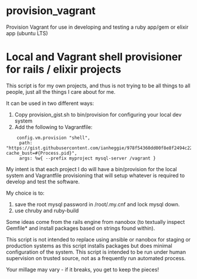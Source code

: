# provision_vagrant
Provision Vagrant for use in developing and testing a ruby app/gem or elixir app (ubuntu LTS)

Local and Vagrant shell provisioner for rails / elixir projects
===============================================================

This script is for my own projects, and thus is not trying to be all things to all people,
just all the things I care about for me.

It can be used in two different ways:
1. Copy provision_gist.sh to bin/provision for configuring your local dev system
2. Add the following to Vagrantfile:
```
    config.vm.provision "shell",
     path: "https://gist.githubusercontent.com/ianheggie/978f54360dd00f8e8f2494c229f63459/raw/provision.sh?cache_bust=#{Process.pid}",
     args: %w{ --prefix myproject mysql-server /vagrant }
```

My intent is that each project I do will have a bin/provision for the local system and Vagrantfile provisioning
that will setup whatever is required to develop and test the software.

My choice is to:
1. save the root mysql password in /root/.my.cnf and lock mysql down.
2. use chruby and ruby-build

Some ideas come from the rails engine from nanobox (to textually inspect Gemfile* and install packages based on strings found within).

This script is not intended to replace using ansible or nanobox for staging or production systems 
as this script installs packages but does minimal configuration of the system.
This script is intended to be run under human supervision on trusted source, not as a frequently run automated process.

Your millage may vary - if it breaks, you get to keep the pieces!
